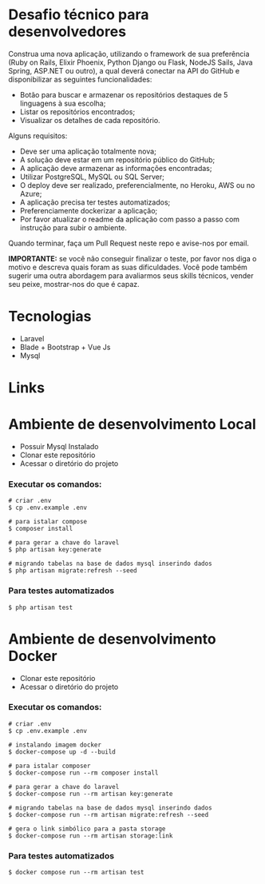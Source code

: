 # Desafio técnico para desenvolvedores

Construa uma nova aplicação, utilizando o framework de sua preferência (Ruby on Rails, Elixir Phoenix, Python Django ou Flask, NodeJS Sails, Java Spring, ASP.NET ou outro), a qual deverá conectar na API do GitHub e disponibilizar as seguintes funcionalidades:

- Botão para buscar e armazenar os repositórios destaques de 5 linguagens à sua escolha;
- Listar os repositórios encontrados;
- Visualizar os detalhes de cada repositório.

Alguns requisitos:

- Deve ser uma aplicação totalmente nova;
- A solução deve estar em um repositório público do GitHub;
- A aplicação deve armazenar as informações encontradas;
- Utilizar PostgreSQL, MySQL ou SQL Server;
- O deploy deve ser realizado, preferencialmente, no Heroku, AWS ou no Azure;
- A aplicação precisa ter testes automatizados;
- Preferenciamente dockerizar a aplicação;
- Por favor atualizar o readme da aplicação com passo a passo com instrução para subir o ambiente.

Quando terminar, faça um Pull Request neste repo e avise-nos por email.

**IMPORTANTE:** se você não conseguir finalizar o teste, por favor nos diga o motivo e descreva quais foram as suas dificuldades. Você pode também sugerir uma outra abordagem para avaliarmos seus skills técnicos, vender seu peixe, mostrar-nos do que é capaz.

# 
# Tecnologias
- Laravel
- Blade + Bootstrap + Vue Js
- Mysql

# Links


#
# Ambiente de desenvolvimento Local
- Possuir Mysql Instalado
- Clonar este repositório
- Acessar o diretório do projeto

### Executar os comandos:
```shell
# criar .env
$ cp .env.example .env

# para istalar compose
$ composer install

# para gerar a chave do laravel
$ php artisan key:generate

# migrando tabelas na base de dados mysql inserindo dados
$ php artisan migrate:refresh --seed
```

### Para testes automatizados
```shell
$ php artisan test
```

# Ambiente de desenvolvimento Docker
- Clonar este repositório
- Acessar o diretório do projeto
### Executar os comandos:
```shell
# criar .env
$ cp .env.example .env

# instalando imagem docker
$ docker-compose up -d --build

# para istalar composer
$ docker-compose run --rm composer install

# para gerar a chave do laravel
$ docker-compose run --rm artisan key:generate

# migrando tabelas na base de dados mysql inserindo dados
$ docker-compose run --rm artisan migrate:refresh --seed

# gera o link simbólico para a pasta storage
$ docker-compose run --rm artisan storage:link
```
### Para testes automatizados
```shell
$ docker compose run --rm artisan test
```
